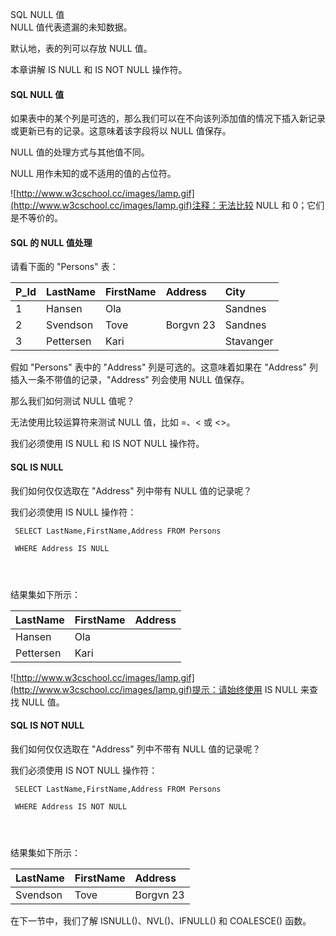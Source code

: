  SQL NULL 值  
NULL 值代表遗漏的未知数据。

 默认地，表的列可以存放 NULL 值。

 本章讲解 IS NULL 和 IS NOT NULL 操作符。

 

#### SQL NULL 值

 如果表中的某个列是可选的，那么我们可以在不向该列添加值的情况下插入新记录或更新已有的记录。这意味着该字段将以 NULL 值保存。

 NULL 值的处理方式与其他值不同。

 NULL 用作未知的或不适用的值的占位符。

 ![http://www.w3cschool.cc/images/lamp.gif](http://www.w3cschool.cc/images/lamp.gif)注释：无法比较 NULL 和 0；它们是不等价的。

 

#### SQL 的 NULL 值处理

 请看下面的 "Persons" 表：

 

|P_Id|LastName|FirstName|Address|City|
|:--|:--|:--|:--|:--|
|1|Hansen|Ola| |Sandnes|
|2|Svendson|Tove|Borgvn 23|Sandnes|
|3|Pettersen|Kari| |Stavanger|

假如 "Persons" 表中的 "Address" 列是可选的。这意味着如果在 "Address" 列插入一条不带值的记录，"Address" 列会使用 NULL 值保存。

 那么我们如何测试 NULL 值呢？

 无法使用比较运算符来测试 NULL 值，比如 =、< 或 <>。

 我们必须使用 IS NULL 和 IS NOT NULL 操作符。

 

#### SQL IS NULL

 我们如何仅仅选取在 "Address" 列中带有 NULL 值的记录呢？

 我们必须使用 IS NULL 操作符：

 
```
 SELECT LastName,FirstName,Address FROM Persons

 WHERE Address IS NULL




```
 结果集如下所示：

 

|LastName|FirstName|Address|
|:--|:--|:--|
|Hansen|Ola| |
|Pettersen|Kari| |

![http://www.w3cschool.cc/images/lamp.gif](http://www.w3cschool.cc/images/lamp.gif)提示：请始终使用 IS NULL 来查找 NULL 值。

 

#### SQL IS NOT NULL

 我们如何仅仅选取在 "Address" 列中不带有 NULL 值的记录呢？

 我们必须使用 IS NOT NULL 操作符：

 
```
 SELECT LastName,FirstName,Address FROM Persons

 WHERE Address IS NOT NULL




```
 结果集如下所示：

 

|LastName|FirstName|Address|
|:--|:--|:--|
|Svendson|Tove|Borgvn 23|

在下一节中，我们了解 ISNULL()、NVL()、IFNULL() 和 COALESCE() 函数。

 




